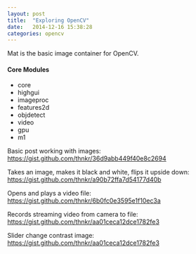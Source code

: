 ```yaml
---
layout: post
title:  "Exploring OpenCV"
date:   2014-12-16 15:38:28
categories: opencv
---
```

Mat is the basic image container for OpenCV.

#### Core Modules
- core
- highgui
- imageproc
- features2d
- objdetect
- video
- gpu
- m1


Basic post working with images: <a href="https://gist.github.com/thnkr/36d9abb449f40e8c2694" target="_blank">https://gist.github.com/thnkr/36d9abb449f40e8c2694</a>

Takes an image, makes it black and white, flips it upside down: <a href="https://gist.github.com/thnkr/a90b72ffa7d54177d40b" target="_blank">https://gist.github.com/thnkr/a90b72ffa7d54177d40b</a>

Opens and plays a video file: <a href="https://gist.github.com/thnkr/6b0fc0e3595e1f10ec3a" target="_blank">https://gist.github.com/thnkr/6b0fc0e3595e1f10ec3a</a>

Records streaming video from camera to file: <a href="https://gist.github.com/thnkr/aa01ceca12dce1782fe3" target="_blank">https://gist.github.com/thnkr/aa01ceca12dce1782fe3</a>

Slider change contrast image: <a href="https://gist.github.com/thnkr/aa01ceca12dce1782fe3" target="_blank">https://gist.github.com/thnkr/aa01ceca12dce1782fe3</a>
